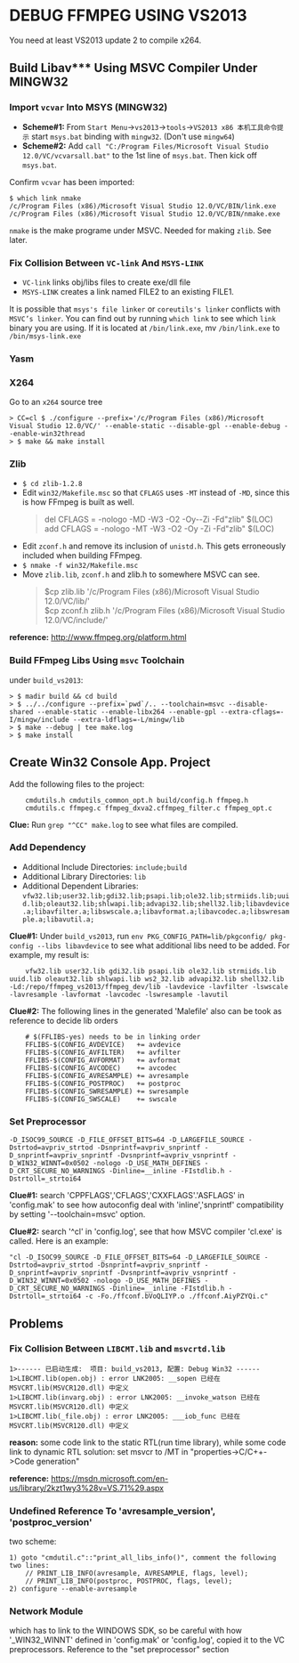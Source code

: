 DEBUG FFMPEG USING VS2013
=========================

You need at least VS2013 update 2 to compile x264.

## Build Libav*** Using MSVC Compiler Under MINGW32

### Import `vcvar` Into MSYS (MINGW32)

- **Scheme#1:**  From `Start Menu`->`vs2013`->`tools`->`VS2013 x86 本机工具命令提示` start `msys.bat` binding with `mingw32`. (Don't use `mingw64`) 
- **Scheme#2:**  Add `call "C:/Program Files/Microsoft Visual Studio 12.0/VC/vcvarsall.bat"` to the 1st line of `msys.bat`. Then kick off `msys.bat`. 

Confirm `vcvar` has been imported:  

    $ which link nmake  
    /c/Program Files (x86)/Microsoft Visual Studio 12.0/VC/BIN/link.exe  
    /c/Program Files (x86)/Microsoft Visual Studio 12.0/VC/BIN/nmake.exe  

`nmake` is the make programe under MSVC. Needed for making `zlib`. See later.

### Fix Collision Between `VC-link` And `MSYS-LINK`

- `VC-link` links obj/libs files to create exe/dll file
- `MSYS-LINK` creates a link named FILE2 to an existing FILE1.

It is possible that `msys's file linker` or `coreutils's linker` conflicts with `MSVC’s linker`. You can find out by running `which link` to see which `link` binary you are using. If it is located at `/bin/link.exe`, mv `/bin/link.exe` to `/bin/msys-link.exe`

### Yasm

### X264

Go to an `x264` source tree 

	> CC=cl $ ./configure --prefix='/c/Program Files (x86)/Microsoft Visual Studio 12.0/VC/' --enable-static --disable-gpl --enable-debug --enable-win32thread
	> $ make && make install

### Zlib

- `$ cd zlib-1.2.8`
- Edit `win32/Makefile.msc` so that `CFLAGS` uses `-MT` instead of `-MD`, since this is how FFmpeg is built as well.  
    > del CFLAGS  = -nologo -MD -W3 -O2 -Oy--Zi -Fd"zlib" $(LOC)  
    > add CFLAGS  = -nologo -MT -W3 -O2 -Oy -Zi -Fd"zlib" $(LOC)  
- Edit `zconf.h` and remove its inclusion of `unistd.h`. This gets erroneously included when building FFmpeg.   
- `$ nmake -f win32/Makefile.msc`
- Move `zlib.lib`, `zconf.h` and 	zlib.h	 to somewhere MSVC can see.   
	> $cp zlib.lib '/c/Program Files (x86)/Microsoft Visual Studio 12.0/VC/lib/'  
	> $cp zconf.h zlib.h '/c/Program Files (x86)/Microsoft Visual Studio 12.0/VC/include/'  

**reference:** <http://www.ffmpeg.org/platform.html> 

### Build FFmpeg Libs Using `msvc` Toolchain 

under `build_vs2013`:  

	> $ madir build && cd build  
    > $ ../../configure --prefix=`pwd`/.. --toolchain=msvc --disable-shared --enable-static --enable-libx264 --enable-gpl --extra-cflags=-I/mingw/include --extra-ldflags=-L/mingw/lib 
    > $ make --debug | tee make.log  
    > $ make install  


## Create Win32 Console App. Project

Add the following files to the project:  

		cmdutils.h cmdutils_common_opt.h build/config.h ffmpeg.h  
		cmdutils.c ffmpeg.c ffmpeg_dxva2.cffmpeg_filter.c ffmpeg_opt.c  

**Clue:** Run `grep "^CC" make.log` to see what files are compiled.

### Add Dependency

- Additional Include Directories: `include;build`  
- Additional Library Directories: `lib`  
- Additional Dependent Libraries:   `vfw32.lib;user32.lib;gdi32.lib;psapi.lib;ole32.lib;strmiids.lib;uuid.lib;oleaut32.lib;shlwapi.lib;advapi32.lib;shell32.lib;libavdevice.a;libavfilter.a;libswscale.a;libavformat.a;libavcodec.a;libswresample.a;libavutil.a;`    

**Clue#1:** Under `build_vs2013`, run `env PKG_CONFIG_PATH=lib/pkgconfig/ pkg-config --libs libavdevice` to see what additional libs need to be added. For example, my result is:  

		vfw32.lib user32.lib gdi32.lib psapi.lib ole32.lib strmiids.lib uuid.lib oleaut32.lib shlwapi.lib ws2_32.lib advapi32.lib shell32.lib -Ld:/repo/ffmpeg_vs2013/ffmpeg_dev/lib -lavdevice -lavfilter -lswscale -lavresample -lavformat -lavcodec -lswresample -lavutil

**Clue#2:** The following lines in the generated 'Malefile' also can be took as reference to decide lib orders  

		# $(FFLIBS-yes) needs to be in linking order
		FFLIBS-$(CONFIG_AVDEVICE)   += avdevice
		FFLIBS-$(CONFIG_AVFILTER)   += avfilter
		FFLIBS-$(CONFIG_AVFORMAT)   += avformat
		FFLIBS-$(CONFIG_AVCODEC)    += avcodec
		FFLIBS-$(CONFIG_AVRESAMPLE) += avresample
		FFLIBS-$(CONFIG_POSTPROC)   += postproc
		FFLIBS-$(CONFIG_SWRESAMPLE) += swresample
		FFLIBS-$(CONFIG_SWSCALE)    += swscale

### Set Preprocessor #

	-D_ISOC99_SOURCE -D_FILE_OFFSET_BITS=64 -D_LARGEFILE_SOURCE -Dstrtod=avpriv_strtod -Dsnprintf=avpriv_snprintf -D_snprintf=avpriv_snprintf -Dvsnprintf=avpriv_vsnprintf -D_WIN32_WINNT=0x0502 -nologo -D_USE_MATH_DEFINES -D_CRT_SECURE_NO_WARNINGS -Dinline=__inline -FIstdlib.h -Dstrtoll=_strtoi64

**Clue#1:** search 'CPPFLAGS','CFLAGS','CXXFLAGS'.'ASFLAGS' in 'config.mak' to see how autoconfig deal with 'inline','snprintf' compatibility by setting '--toolchain=msvc' option.

**Clue#2:** search '^cl' in 'config.log', see that how MSVC compiler 'cl.exe' is called. Here is an example:

	"cl -D_ISOC99_SOURCE -D_FILE_OFFSET_BITS=64 -D_LARGEFILE_SOURCE -Dstrtod=avpriv_strtod -Dsnprintf=avpriv_snprintf -D_snprintf=avpriv_snprintf -Dvsnprintf=avpriv_vsnprintf -D_WIN32_WINNT=0x0502 -nologo -D_USE_MATH_DEFINES -D_CRT_SECURE_NO_WARNINGS -Dinline=__inline -FIstdlib.h -Dstrtoll=_strtoi64 -c -Fo./ffconf.bVoQLIYP.o ./ffconf.AiyPZYQi.c"

## Problems

### Fix Collision Between `LIBCMT.lib` and `msvcrtd.lib`

	1>------ 已启动生成:  项目: build_vs2013, 配置: Debug Win32 ------  
	1>LIBCMT.lib(open.obj) : error LNK2005: __sopen 已经在 MSVCRT.lib(MSVCR120.dll) 中定义  
	1>LIBCMT.lib(invarg.obj) : error LNK2005: __invoke_watson 已经在 MSVCRT.lib(MSVCR120.dll) 中定义  
	1>LIBCMT.lib(_file.obj) : error LNK2005: ___iob_func 已经在 MSVCRT.lib(MSVCR120.dll) 中定义  

**reason:** some code link to the static RTL(run time library), while some code link to dynamic RTL
solution: set msvcr to /MT in "properties->C/C++->Code generation"  

**reference:** <https://msdn.microsoft.com/en-us/library/2kzt1wy3%28v=VS.71%29.aspx>

	
### Undefined Reference To 'avresample_version', 'postproc_version'

two scheme:  

	1) goto "cmdutil.c"::"print_all_libs_info()", comment the following two lines:
	    // PRINT_LIB_INFO(avresample, AVRESAMPLE, flags, level);
	    // PRINT_LIB_INFO(postproc, POSTPROC, flags, level);
	2) configure --enable-avresample

### Network Module

which has to link to the WINDOWS SDK, so be careful with how '_WIN32_WINNT' defined in 'config.mak' or 'config.log', copied it to the VC preprocessors. Reference to the "set preprocessor" section

